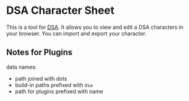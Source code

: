 # DSA Character Sheet

This is a tool for [DSA](https://en.wikipedia.org/wiki/The_Dark_Eye).
It allows you to view and edit a DSA characters in your browser. You can import and export your character.

## Notes for Plugins

data names:
  * path joined with dots
  * build-in paths prefixed with `dsa`
  * path for plugins prefixed with name
